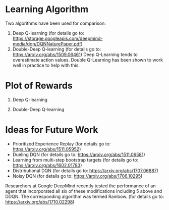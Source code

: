 # Learning Algorithm

Two algorithms have been used for comparison:
1) Deep Q-learning (for details go to: https://storage.googleapis.com/deepmind-media/dqn/DQNNaturePaper.pdf)
2) Double-Deep Q-learning (for details go to: https://arxiv.org/abs/1509.06461)
Deep Q-Learning tends to overestimate action values. 
Double Q-Learning has been shown to work well in practice to help with this.

# Plot of Rewards
1) Deep Q-learning

2) Double-Deep Q-learning

# Ideas for Future Work
- Prioritized Experience Replay (for details go to: https://arxiv.org/abs/1511.05952)
- Dueling DQN (for details go to: https://arxiv.org/abs/1511.06581)
- Learning from multi-step bootstrap targets (for details go to: https://arxiv.org/abs/1602.01783)
- Distributional DQN (for details go to: https://arxiv.org/abs/1707.06887)
- Noisy DQN (for details go to: https://arxiv.org/abs/1706.10295)

Researchers at Google DeepMind recently tested the performance of an agent that incorporated all six of these modifications including 5 above and DDQN. The corresponding algorithm was termed Rainbow. (for details go to: https://arxiv.org/abs/1710.02298)
